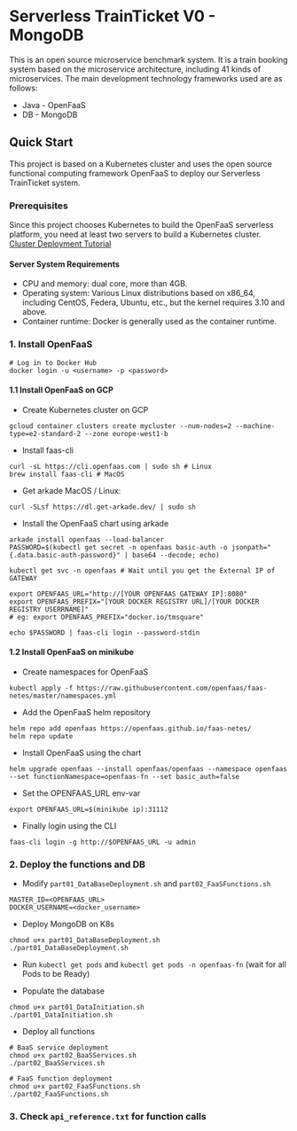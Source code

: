 # Serverless TrainTicket V0 - MongoDB

This is an open source microservice benchmark system. It is a train booking system based on the microservice architecture, including 41 kinds of microservices. The main development technology frameworks used are as follows:
- Java - OpenFaaS
- DB - MongoDB

## Quick Start

This project is based on a Kubernetes cluster and uses the open source functional computing framework OpenFaaS to deploy our Serverless TrainTicket system.
### Prerequisites

Since this project chooses Kubernetes to build the OpenFaaS serverless platform, you need at least two servers to build a Kubernetes cluster. [Cluster Deployment Tutorial](https://blog.csdn.net/lbw520/article/details/96446272)

#### Server System Requirements

- CPU and memory: dual core, more than 4GB.
- Operating system: Various Linux distributions based on x86_64, including CentOS, Federa, Ubuntu, etc., but the kernel requires 3.10 and above.
- Container runtime: Docker is generally used as the container runtime.


### 1. Install OpenFaaS

```shell
# Log in to Docker Hub
docker login -u <username> -p <password>
````
#### 1.1 Install OpenFaaS on GCP

- Create Kubernetes cluster on GCP
```shell
gcloud container clusters create mycluster --num-nodes=2 --machine-type=e2-standard-2 --zone europe-west1-b
````

- Install faas-cli
```shell
curl -sL https://cli.openfaas.com | sudo sh # Linux
brew install faas-cli # MacOS
````

- Get arkade MacOS / Linux:
```shell
curl -SLsf https://dl.get-arkade.dev/ | sudo sh
````

- Install the OpenFaaS chart using arkade
```shell
arkade install openfaas --load-balancer
PASSWORD=$(kubectl get secret -n openfaas basic-auth -o jsonpath="{.data.basic-auth-password}" | base64 --decode; echo)

kubectl get svc -n openfaas # Wait until you get the External IP of  GATEWAY

export OPENFAAS_URL="http://[YOUR OPENFAAS GATEWAY IP]:8080"
export OPENFAAS_PREFIX="[YOUR DOCKER REGISTRY URL]/[YOUR DOCKER REGISTRY USERRNAME]"
# eg: export OPENFAAS_PREFIX="docker.io/tmsquare"

echo $PASSWORD | faas-cli login --password-stdin
```
#### 1.2 Install OpenFaaS on minikube

- Create namespaces for OpenFaaS
```shell
kubectl apply -f https://raw.githubusercontent.com/openfaas/faas-netes/master/namespaces.yml
````

- Add the OpenFaaS helm repository
```shell
helm repo add openfaas https://openfaas.github.io/faas-netes/
helm repo update
````

- Install OpenFaaS using the chart
```shell
helm upgrade openfaas --install openfaas/openfaas --namespace openfaas --set functionNamespace=openfaas-fn --set basic_auth=false
````

- Set the OPENFAAS_URL env-var
```shell
export OPENFAAS_URL=$(minikube ip):31112
````

- Finally login using the CLI
```shell
faas-cli login -g http://$OPENFAAS_URL -u admin
````


### 2. Deploy the functions and DB

- Modify `part01_DataBaseDeployment.sh` and `part02_FaaSFunctions.sh`

```shell
MASTER_ID=<OPENFAAS_URL>
DOCKER_USERNAME=<docker_username>
````

- Deploy MongoDB on K8s
```shell
chmod u+x part01_DataBaseDeployment.sh
./part01_DataBaseDeployment.sh
````

- Run `kubectl get pods` and `kubectl get pods -n openfaas-fn` (wait for all Pods to be Ready)

- Populate the database
```shell
chmod u+x part01_DataInitiation.sh
./part01_DataInitiation.sh
````

- Deploy all functions

```shell
# BaaS service deployment
chmod u+x part02_BaaSServices.sh
./part02_BaaSServices.sh
````

```shell
# FaaS function deployment
chmod u+x part02_FaaSFunctions.sh
./part02_FaaSFunctions.sh
````

### 3. Check `api_reference.txt` for function calls